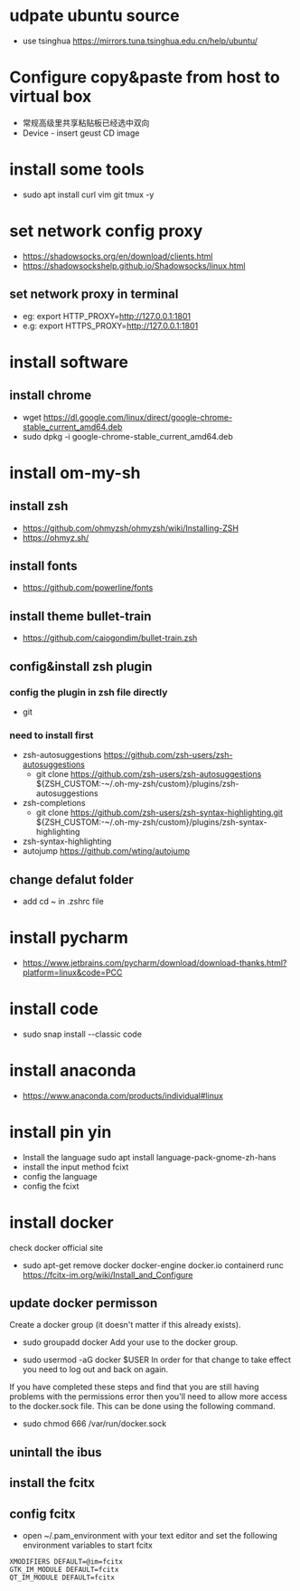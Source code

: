 # udpate ubuntu source
- use tsinghua https://mirrors.tuna.tsinghua.edu.cn/help/ubuntu/
# Configure copy&paste from host to virtual box
- 常规高级里共享粘贴板已经选中双向
- Device - insert geust CD image 

# install some tools
- sudo apt install curl vim git tmux -y

# set network config proxy
- https://shadowsocks.org/en/download/clients.html
- https://shadowsockshelp.github.io/Shadowsocks/linux.html

## set network proxy in terminal
- eg: export HTTP_PROXY=http://127.0.0.1:1801
- e.g: export HTTPS_PROXY=http://127.0.0.1:1801
 
# install software 
## install chrome
- wget https://dl.google.com/linux/direct/google-chrome-stable_current_amd64.deb
- sudo dpkg -i google-chrome-stable_current_amd64.deb

# install om-my-sh

## install zsh
- https://github.com/ohmyzsh/ohmyzsh/wiki/Installing-ZSH
- https://ohmyz.sh/
## install fonts
- https://github.com/powerline/fonts
## install theme bullet-train
- https://github.com/caiogondim/bullet-train.zsh

## config&install zsh plugin
### config the plugin in zsh file directly
- git 
### need to install first
- zsh-autosuggestions https://github.com/zsh-users/zsh-autosuggestions
    - git clone https://github.com/zsh-users/zsh-autosuggestions ${ZSH_CUSTOM:-~/.oh-my-zsh/custom}/plugins/zsh-autosuggestions
- zsh-completions 
    - git clone https://github.com/zsh-users/zsh-syntax-highlighting.git ${ZSH_CUSTOM:-~/.oh-my-zsh/custom}/plugins/zsh-syntax-highlighting
- zsh-syntax-highlighting
- autojump https://github.com/wting/autojump
## change defalut folder
- add cd ~ in .zshrc file

# install pycharm
- https://www.jetbrains.com/pycharm/download/download-thanks.html?platform=linux&code=PCC
# install code
- sudo snap install --classic code  
# install anaconda
- https://www.anaconda.com/products/individual#linux

# install pin yin
- Install the language 
sudo apt install language-pack-gnome-zh-hans
- install the input method fcixt
- config the language
- config the fcixt

# install docker
check docker official site
- sudo apt-get remove docker docker-engine docker.io containerd runc
https://fcitx-im.org/wiki/Install_and_Configure

## update docker permisson 
Create a docker group (it doesn't matter if this already exists).

- sudo groupadd docker
Add your use to the docker group.

- sudo usermod -aG docker $USER
In order for that change to take effect you need to log out and back on again.

If you have completed these steps and find that you are still having problems with the permissions error then you'll need to allow more access to the docker.sock file. This can be done using the following command.

- sudo chmod 666 /var/run/docker.sock

## unintall the ibus
## install the fcitx
## config fcitx
- open ~/.pam_environment with your text editor and set the following environment variables to start fcitx
```
XMODIFIERS DEFAULT=@im=fcitx
GTK_IM_MODULE DEFAULT=fcitx
QT_IM_MODULE DEFAULT=fcitx
```
